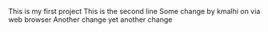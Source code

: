 This is my first project
This is the second line
Some change by kmalhi on via web browser
Another change
yet another change
